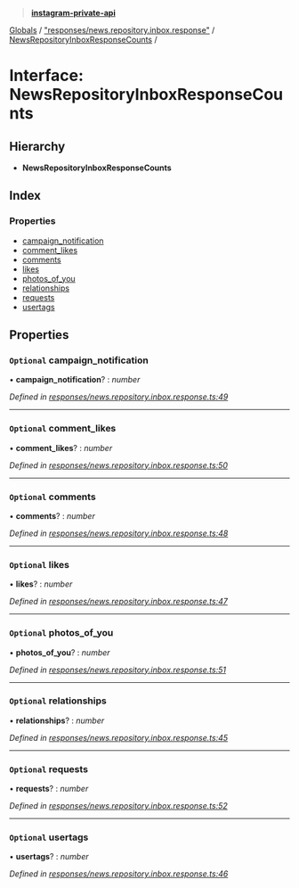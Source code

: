 > **[instagram-private-api](../README.md)**

[Globals](../README.md) / ["responses/news.repository.inbox.response"](../modules/_responses_news_repository_inbox_response_.md) / [NewsRepositoryInboxResponseCounts](_responses_news_repository_inbox_response_.newsrepositoryinboxresponsecounts.md) /

# Interface: NewsRepositoryInboxResponseCounts

## Hierarchy

* **NewsRepositoryInboxResponseCounts**

## Index

### Properties

* [campaign_notification](_responses_news_repository_inbox_response_.newsrepositoryinboxresponsecounts.md#optional-campaign_notification)
* [comment_likes](_responses_news_repository_inbox_response_.newsrepositoryinboxresponsecounts.md#optional-comment_likes)
* [comments](_responses_news_repository_inbox_response_.newsrepositoryinboxresponsecounts.md#optional-comments)
* [likes](_responses_news_repository_inbox_response_.newsrepositoryinboxresponsecounts.md#optional-likes)
* [photos_of_you](_responses_news_repository_inbox_response_.newsrepositoryinboxresponsecounts.md#optional-photos_of_you)
* [relationships](_responses_news_repository_inbox_response_.newsrepositoryinboxresponsecounts.md#optional-relationships)
* [requests](_responses_news_repository_inbox_response_.newsrepositoryinboxresponsecounts.md#optional-requests)
* [usertags](_responses_news_repository_inbox_response_.newsrepositoryinboxresponsecounts.md#optional-usertags)

## Properties

### `Optional` campaign_notification

• **campaign_notification**? : *number*

*Defined in [responses/news.repository.inbox.response.ts:49](https://github.com/dilame/instagram-private-api/blob/173bc62/src/responses/news.repository.inbox.response.ts#L49)*

___

### `Optional` comment_likes

• **comment_likes**? : *number*

*Defined in [responses/news.repository.inbox.response.ts:50](https://github.com/dilame/instagram-private-api/blob/173bc62/src/responses/news.repository.inbox.response.ts#L50)*

___

### `Optional` comments

• **comments**? : *number*

*Defined in [responses/news.repository.inbox.response.ts:48](https://github.com/dilame/instagram-private-api/blob/173bc62/src/responses/news.repository.inbox.response.ts#L48)*

___

### `Optional` likes

• **likes**? : *number*

*Defined in [responses/news.repository.inbox.response.ts:47](https://github.com/dilame/instagram-private-api/blob/173bc62/src/responses/news.repository.inbox.response.ts#L47)*

___

### `Optional` photos_of_you

• **photos_of_you**? : *number*

*Defined in [responses/news.repository.inbox.response.ts:51](https://github.com/dilame/instagram-private-api/blob/173bc62/src/responses/news.repository.inbox.response.ts#L51)*

___

### `Optional` relationships

• **relationships**? : *number*

*Defined in [responses/news.repository.inbox.response.ts:45](https://github.com/dilame/instagram-private-api/blob/173bc62/src/responses/news.repository.inbox.response.ts#L45)*

___

### `Optional` requests

• **requests**? : *number*

*Defined in [responses/news.repository.inbox.response.ts:52](https://github.com/dilame/instagram-private-api/blob/173bc62/src/responses/news.repository.inbox.response.ts#L52)*

___

### `Optional` usertags

• **usertags**? : *number*

*Defined in [responses/news.repository.inbox.response.ts:46](https://github.com/dilame/instagram-private-api/blob/173bc62/src/responses/news.repository.inbox.response.ts#L46)*